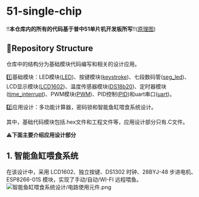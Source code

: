 # 51-single-chip
‼️**本仓库内的所有的代码基于普中51单片机开发板所写**‼️([原理图](https://github.com/GuWwwwww/51-single-chip/tree/main/普中-2%26普中-3%26普中-4开发板原理图.pdf))
## 📂Repository Structure
仓库中的结构分为基础模块代码编写和相关的设计应用。

1️⃣基础模块：LED模块([LED](https://github.com/GuWwwwww/51-single-chip/tree/main/LED))、按键模块([keystroke](https://github.com/GuWwwwww/51-single-chip/tree/main/keystroke))、七段数码管([seg_led](https://github.com/GuWwwwww/51-single-chip/tree/main/seg_led))、LCD显示模块([LCD1602](https://github.com/GuWwwwww/51-single-chip/tree/main/LCD1602))、温度传感器模块([DS18b20](https://github.com/GuWwwwww/51-single-chip/tree/main/DS18b20))、定时器模块([time_interrupt](https://github.com/GuWwwwww/51-single-chip/tree/main/time_interrupt))、PWM模块([PWM](https://github.com/GuWwwwww/51-single-chip/tree/main/PWM))、PID控制([PID](https://github.com/GuWwwwww/51-single-chip/tree/main/PID))和uart串口([uart](https://github.com/GuWwwwww/51-single-chip/tree/main/uart))。

2️⃣应用设计：多功能计算器，密码锁和智能鱼缸喂食系统设计。

其中，基础代码模块包括.hex文件和工程文件等，应用设计部分只有.C文件。

⚠️**下面主要介绍应用设计部分**

## 1. 智能鱼缸喂食系统
在该设计中，采用 LCD1602、独立按键、DS1302 时钟、28BYJ-48 步进电机、ESP8266-01S 模块，实现了手动/自动/WI-FI 远程喂鱼。
![智能鱼缸喂食系统设计/电路使用元件.png](https://github.com/GuWwwwww/51-single-chip/tree/main/智能鱼缸喂食系统设计/电路使用元件.png)

